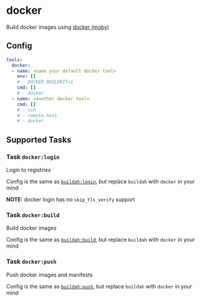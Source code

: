 # docker

Build docker images using [docker (moby)](https://github.com/moby/moby)

## Config

```yaml
tools:
  docker:
  - name: <name your default docker tool>
    env: []
    # - DOCKER_BUILDKIT=1
    cmd: []
    # - docker
  - name: <another docker tool>
    cmd: []
    # - ssh
    # - remote-host
    # - docker
```

## Supported Tasks

### Task `docker:login`

Login to registries

Config is the same as [`buildah:login`](./buildah.md#task-buildahlogin), but replace `buildah` with `docker` in your mind

__NOTE:__ docker login has no `skip_tls_verify` support

### Task `docker:build`

Build docker images

Config is the same as [`buildah:build`](./buildah.md#task-buildahbuild), but replace `buildah` with `docker` in your mind

### Task `docker:push`

Push docker images and manifests

Config is the same as [`buildah:push`](./buildah.md#task-buildahpush), but replace `buildah` with `docker` in your mind
